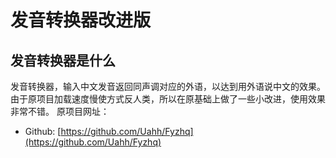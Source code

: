 # 发音转换器改进版
## 发音转换器是什么
发音转换器，输入中文发音返回同声调对应的外语，以达到用外语说中文的效果。
由于原项目加载速度慢使方式反人类，所以在原基础上做了一些小改进，使用效果非常不错。
原项目网址：
* Github: [https://github.com/Uahh/Fyzhq](https://github.com/Uahh/Fyzhq)
